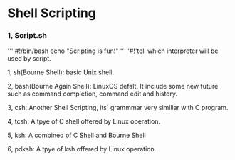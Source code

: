 # Shell Scripting

### 1, Script.sh

'''
#!/bin/bash
echo "Scripting is fun!"
'''
'#!'tell which interpreter will be used by script.

1, sh(Bourne Shell): basic Unix shell.

2, bash(Bourne Again Shell): LinuxOS defalt. It include some new future such as command completion, command edit and history.

3, csh: Another Shell Scripting, its' grammmar very similiar with C program.

4, tcsh: A tpye of C shell offered by Linux operation.

5, ksh: A combined of C Shell and Bourne Shell

6, pdksh: A tpye of ksh offered by Linux operation.


